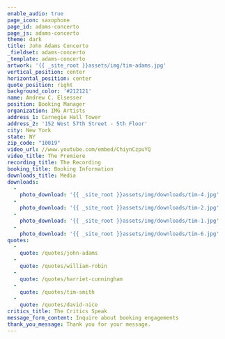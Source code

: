 ```yaml
---
enable_audio: true
page_icon: saxophone
page_id: adams-concerto
page_js: adams-concerto
theme: dark
title: John Adams Concerto
_fieldset: adams-concerto
_template: adams-concerto
artwork: '{{ _site_root }}assets/img/tim-adams.jpg'
vertical_position: center
horizontal_position: center
quote_position: right
background_color: '#212121'
name: Andrew C. Elsesser
position: Booking Manager
organization: IMG Artists
address_1: Carnegie Hall Tower
address_2: '152 West 57th Street - 5th Floor'
city: New York
state: NY
zip_code: "10019"
video_url: //www.youtube.com/embed/ChiynCzpuYQ
video_title: The Premiere
recording_title: The Recording
booking_title: Booking Information
downloads_title: Media
downloads:
  - 
    photo_download: '{{ _site_root }}assets/img/downloads/tim-4.jpg'
  - 
    photo_download: '{{ _site_root }}assets/img/downloads/tim-2.jpg'
  - 
    photo_download: '{{ _site_root }}assets/img/downloads/tim-1.jpg'
  - 
    photo_download: '{{ _site_root }}assets/img/downloads/tim-6.jpg'
quotes:
  - 
    quote: /quotes/john-adams
  - 
    quote: /quotes/william-robin
  - 
    quote: /quotes/harriet-cunningham
  - 
    quote: /quotes/tim-smith
  - 
    quote: /quotes/david-nice
critics_title: The Critics Speak
message_form_content: Inquire about booking engagements
thank_you_message: Thank you for your message.
---
```


